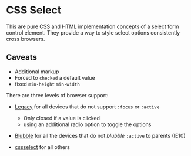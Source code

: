 # CSS Select

This are pure CSS and HTML implementation concepts of a select form control element. They provide a way to style select options consistently cross browsers.

## Caveats
- Additional markup
- Forced to `checked` a default value
- fixed `min-height` `min-width`

There are three levels of browser support:

- [Legacy](https://github.com/stephan-dum/css_select/tree/master/legacy) for all devices that do not support `:focus` or `:active`

  - Only closed if a value is clicked
  - using an additional radio option to toggle the options 

- [Blubble](https://github.com/stephan-dum/css_select/tree/master/bubble) for all the devices that do not *blubble* `:active` to parents (IE10)

- [cssselect](https://github.com/stephan-dum/css_select/tree/master/cssselect) for all others
